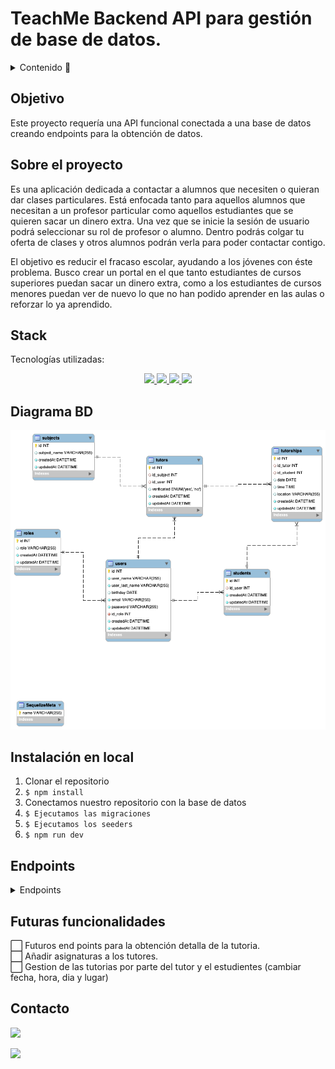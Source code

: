 # TeachMe Backend API para gestión de base de datos.

<details>
  <summary>Contenido 📝</summary>
  <ol>
    <li><a href="#objetivo">Objetivo</a></li>
    <li><a href="#sobre-el-proyecto">Sobre el proyecto</a></li>
    <li><a href="#stack">Stack</a></li>
    <li><a href="#diagrama-bd">Diagrama</a></li>
    <li><a href="#instalación-en-local">Instalación</a></li>
    <li><a href="#endpoints">Endpoints</a></li>
    <li><a href="#futuras-funcionalidades">Futuras funcionalidades</a></li>
    <li><a href="#contacto">Contacto</a></li>
  </ol>
</details>

## Objetivo

Este proyecto requería una API funcional conectada a una base de datos creando endpoints para la obtención de datos.

## Sobre el proyecto

Es una aplicación dedicada a contactar a alumnos que necesiten o quieran dar
clases particulares. Está enfocada tanto para aquellos alumnos que necesitan a un
profesor particular como aquellos estudiantes que se quieren sacar un dinero extra.
Una vez que se inicie la sesión de usuario podrá seleccionar su rol de profesor o
alumno. Dentro podrás colgar tu oferta de clases y otros alumnos podrán verla para
poder contactar contigo.

El objetivo es reducir el fracaso escolar, ayudando a los jóvenes con éste problema.
Busco crear un portal en el que tanto estudiantes de cursos superiores puedan sacar un
dinero extra, como a los estudiantes de cursos menores puedan ver de nuevo lo que no
han podido aprender en las aulas o reforzar lo ya aprendido.

## Stack

Tecnologías utilizadas:

<div align="center">
<a href="https://sequelize.org/">
    <img src= "https://img.shields.io/badge/sequelize-323330?style=for-the-badge&logo=sequelize&logoColor=white"/>
</a>
<a href="https://www.expressjs.com/">
    <img src= "https://img.shields.io/badge/express.js-%23404d59.svg?style=for-the-badge&logo=express&logoColor=%2361DAFB"/>
</a>
<a href="https://nodejs.org/es/">
    <img src= "https://img.shields.io/badge/node.js-026E00?style=for-the-badge&logo=node.js&logoColor=white"/>
</a>
<a href="https://developer.mozilla.org/es/docs/Web/JavaScript">
    <img src= "https://img.shields.io/badge/javascipt-EFD81D?style=for-the-badge&logo=javascript&logoColor=black"/>
</a>
 </div>

## Diagrama BD

!['imagen-db'](./public/images/relaciones.png)

## Instalación en local

1. Clonar el repositorio
2. `$ npm install`
3. Conectamos nuestro repositorio con la base de datos
4. `$ Ejecutamos las migraciones`
5. `$ Ejecutamos los seeders`
6. `$ npm run dev`

## Endpoints

<details>
<summary>Endpoints</summary>

- AUTH

  - Registrar usuario

        POST http://localhost:3000/auth/register

    body:

    ```js
        {
        "user_name": "Steven",
        "user_last_name": "Garzon",
        "birthday": "1996-08-02",
        "email": "steven@garzon.com",
        "password": "12345678",
        }
    ```

  - Login

        POST http://localhost:3000/auth/login

    body:

    ```js
        {
            "email": "steven@garzon.com",
            "password": "12345678"
        }
    ```

- TUTOR

  - Obtener todos los estudientes

        GET http://localhost:3000/api/tutor/all-students?page=1

  - Obtener la lista de mis tutorias

        http://localhost:3000/api/tutor/my-tutorship?page=1

  - Actualizar alguna tutoria existente por id de la cita en params

        PUT http://localhost:3000/api/tutor/tutorship-update/1

    body:

    ```js
        {
            "date": "2023-08-27"
        }
    ```

- STUDENT

  - Obtener mi perfil.

        GET http://localhost:3000/api/student/my-profile

  - Actualizar mi perfil.

        PUT http://localhost:3000/api/student/update-profile

    body:

    ```js
        {
            "birthday": "1999-09-14"
        }
    ```

  - Crear una tutoria escogiendo el tutor.

        POST http://localhost:3000/api/student/tutorship-create

    body:

    ```js
        {
            // 1. Oliver Wilson (English)

                "id_tutor": 2,
                "date": "2023-11-10",
                "time": "11:30:00",
                "location": "Presential"

        }
    ```

- Obtener todas mis tutorias.

       GET http://localhost:3000/api/student/my-tutorships?page=1

 </details>

## Futuras funcionalidades

⬜ Futuros end points para la obtención detalla de la tutoria.</br>
⬜ Añadir asignaturas a los tutores.</br>
⬜ Gestion de las tutorias por parte del tutor y el estudientes (cambiar fecha, hora, dia y lugar)</br>

## Contacto

<a href="https://es.linkedin.com/in/mario-steeven-garz%C3%B3n-serna-27405a194" target="_blank"><img src="https://img.shields.io/badge/-LinkedIn-%230077B5?style=for-the-badge&logo=linkedin&logoColor=white" target="_blank"></a>

<a href="https://github.com/Stevengs7" target="_blank"><img src="https://img.shields.io/badge/github-24292F?style=for-the-badge&logo=github&logoColor=white" target="_blank"></a>
